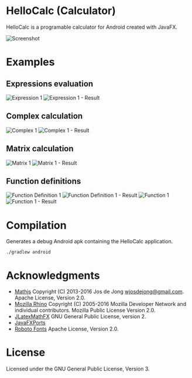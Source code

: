 HelloCalc (Calculator)
======================

HelloCalc is a programable calculator for Android created with JavaFX.

![Screenshot](http://i.imgur.com/an8PQmR.jpg)

Examples
========

Expressions evaluation
----------------------
![Expression 1](http://i.imgur.com/YVcQ5FO.png)
![Expression 1 - Result](http://i.imgur.com/GMIS3nG.png)

Complex calculation
-------------------
![Complex 1](http://i.imgur.com/ITTL2YZ.png)
![Complex 1 - Result](http://i.imgur.com/Xcnfea5.png)

Matrix calculation
------------------
![Matrix 1](http://i.imgur.com/A8Cv9Q6.png)
![Matrix 1 - Result](http://i.imgur.com/mqTFqUl.png)

Function definitions
--------------------
![Function Definition 1](http://i.imgur.com/bsS9TsG.png)
![Function Definition 1 - Result](http://i.imgur.com/RYpSpWO.png)
![Function 1](http://i.imgur.com/mYBBIZj.png)
![Function 1 - Result](http://i.imgur.com/oy45eR8.png)

Compilation
===========

Generates a debug Android apk containing the HelloCalc application.

```
./gradlew android
```

Acknowledgments
===============

* [Mathjs](https://github.com/josdejong/mathjs)  Copyright (C) 2013-2016 Jos de Jong wjosdejong@gmail.com. Apache License, Version 2.0.
* [Mozilla Rhino](https://github.com/mozilla/rhino) Copyright (C) 2005-2016 Mozilla Developer Network and individual contributors. Mozilla Public License Version 2.0.
* [JLatexMathFX](https://github.com/bitstormGER/jlatexmathfx) GNU General Public License, version 2.
* [JavaFXPorts](http://gluonhq.com/labs/javafxports/) 
* [Roboto Fonts](https://fonts.google.com/specimen/Roboto) Apache License, Version 2.0.

License
=======

Licensed under the GNU General Public License, Version 3.

